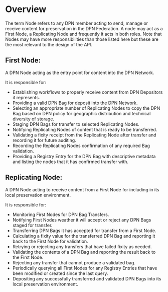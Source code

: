# Overview

The term Node refers to any DPN member acting to send, manage or receive content for preservation in the DPN Federation.  A node may act as a First Node, a Replicating Node and frequently it acts in both roles.  Note that Nodes may have more responsibilities than those listed here but these are the most relevant to the design of the API.

## First Node: 

A DPN Node acting as the entry point for content into the DPN Network. 

It is responsible for:
* Establishing workflows to properly receive content from DPN Depositors it represents.
* Providing a valid DPN Bag for deposit into the DPN Network.
* Selecting an appropriate number of Replicating Nodes to copy the DPN Bag based on DPN policy for geographic distribution and technical diversity of storage.
* Staging DPN Bags for transfer to selected Replicating Nodes.
* Notifying Replicating Nodes of content that is ready to be transferred.
* Validating a fixity receipt from the Replicating Node after transfer and recording it for future auditing.
* Recording the Replicating Nodes confirmation of any required Bag validation.
* Providing a Registry Entry for the DPN Bag with descriptive metadata and listing the nodes that it has confirmed transfer with.

## Replicating Node:

A DPN Node acting to receive content from a First Node for including in its local preservation environment.

It is responsible for:
* Monitoring First Nodes for DPN Bag Transfers.
* Notifying First Nodes weather it will accept or reject any DPN Bags staged for transfer.
* Transferring DPN Bags it has accepted for transfer from a First Node.
* Calculating a fixity value for the transferred DPN Bag and reporting it back to the First Node for validation.
* Retrying or rejecting any transfers that have failed fixity as needed.
* Validating the contents of a DPN Bag and reporting the result back to the First Node.
* Rejecting any transfer that cannot produce a validated bag.
* Periodically querying all First Nodes for any Registry Entries that have been modified or created since the last query.
* Depositing any successfully transferred and validated DPN Bags into its local preservation environment.